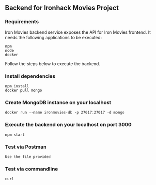## Backend for Ironhack Movies Project

### Requirements

Iron Movies backend service exposes the API for Iron Movies frontend.
It needs the following applications to be executed:

```
npm
node
docker
```

Follow the steps below to execute the backend.

### Install dependencies

```
npm install
docker pull mongo
```

### Create MongoDB instance on your localhost

```
docker run --name ironmovies-db -p 27017:27017 -d mongo
```

### Execute the backend on your localhost on port 3000

```
npm start
```

### Test via Postman

```
Use the file provided
```

### Test via commandline

```
curl
```